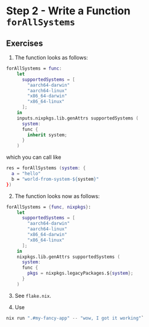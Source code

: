 # Step 2 - Write a Function `forAllSystems`

## Exercises

1. The function looks as follows:

```nix
forAllSystems = func:
    let
      supportedSystems = [
        "aarch64-darwin"
        "aarch64-linux"
        "x86_64-darwin"
        "x86_64-linux"
      ];
    in
    inputs.nixpkgs.lib.genAttrs supportedSystems (
      system:
      func {
        inherit system;
      }
    )
```

which you can call like

```nix
res = forAllSystems (system: {
  a = "hello"
  b = "world-from-system-${system}"
})
```

2. The function looks now as follows:

```nix
forAllSystems = {func, nixpkgs}:
    let
      supportedSystems = [
        "aarch64-darwin"
        "aarch64-linux"
        "x86_64-darwin"
        "x86_64-linux"
      ];
    in
    nixpkgs.lib.genAttrs supportedSystems (
      system:
      func {
        pkgs = nixpkgs.legacyPackages.${system};
      }
    )
```

3. See `flake.nix`.

4. Use

```nix
nix run ".#my-fancy-app" -- "wow, I got it working"`
```
